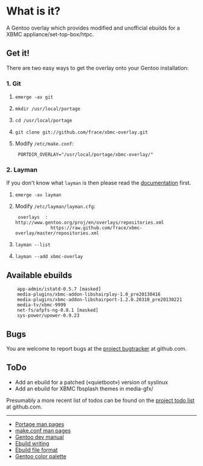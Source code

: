 # What is it?
A Gentoo overlay which provides modified and unofficial ebuilds
for a XBMC appliance/set-top-box/htpc.


## Get it!
There are two easy ways to get the overlay onto your Gentoo installation:


### 1. Git
1. `emerge -av git`
2. `mkdir /usr/local/portage`
3. `cd /usr/local/portage`
4. `git clone git://github.com/frace/xbmc-overlay.git`
5. Modify `/etc/make.conf`:

        PORTDIR_OVERLAY="/usr/local/portage/xbmc-overlay/"


### 2. Layman
If you don't know what `layman` is then please read the [documentation][docs-layman] first.

1. `emerge -av layman`
2. Modify `/etc/layman/layman.cfg`:

        overlays  : http://www.gentoo.org/proj/en/overlays/repositories.xml
                    https://raw.github.com/frace/xbmc-overlay/master/repositories.xml

3. `layman --list`
4. `layman --add xbmc-overlay`

[docs-layman]: http://www.gentoo.org/proj/en/overlays/userguide.xml


## Available ebuilds
        app-admin/istatd-0.5.7 [masked]
        media-plugins/xbmc-addon-libshairplay-1.0_pre20130416
        media-plugins/xbmc-addon-libshairport-1.2.0.20310_pre20130221
        media-tv/xbmc-9999
        net-fs/afpfs-ng-0.8.1 [masked]
        sys-power/upower-0.9.23


## Bugs
You are welcome to report bugs at the [project bugtracker][project-bugtracker] at github.com.

[project-bugtracker]: https://github.com/frace/xbmc-overlay/issues


## ToDo
- Add an ebuild for a patched («quietboot») version of syslinux
- Add an ebuild for XBMC fbsplash themes in media-gfx/

Presumably a more recent list of todos can be found on the [project todo list][project-todo] at github.com.

[project-todo]: https://github.com/frace/xbmc-overlay/issues?labels=todo

* * *
- [Portage man pages][docs-gentoo-portage]
- [make.conf man pages][docs-gentoo-makeconf]
- [Gentoo dev manual][docs-devmanual]
- [Ebuild writing][docs-devmanual-ebuild]
- [Ebuild file format][docs-devmanual-ebuild-format]
- [Gentoo color palette][docs-gentoo-colors]

[docs-devmanual]: https://devmanual.gentoo.org
[docs-devmanual-ebuild]: https://devmanual.gentoo.org/ebuild-writing
[docs-devmanual-ebuild-format]: https://devmanual.gentoo.org/ebuild-writing/file-format
[docs-gentoo-colors]: https://www.gentoo.org/proj/en/desktop/artwork/colors.xml
[docs-gentoo-portage]: http://dev.gentoo.org/~zmedico/portage/doc/man/portage.5.html
[docs-gentoo-makeconf]: http://dev.gentoo.org/~zmedico/portage/doc/man/make.conf.5.html
